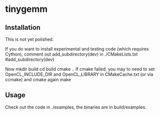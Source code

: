 # tinygemm


## Installation

This is not yet polished.

If you do want to install experimental and testing code (which requires Cython), comment out add_subdirectory(dev) in ./CMakeLists.txt
 #add_subdirectory(dev)

Now
mkdir build
cd build
cmake ..
If cmake failed, you may to need to set OpenCL_INCLUDE_DIR and OpenCL_LIBRARY in CMakeCache.txt (or via ccmake)  and cmake again
make

## Usage

Check out the code in ./examples, the binaries are in build/examples.
